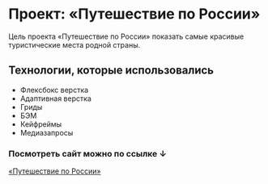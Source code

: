 # Проект: «Путешествие по России»

Цель проекта «Путешествие по России» показать самые красивые туристические места родной страны. 

## Технологии, которые использовались

* Флексбокс верстка
* Адаптивная верстка
* Гриды
* БЭМ
* Кейфреймы
* Медиазапросы

### Посмотреть сайт можно по ссылке ↓

[«Путешествие по России»](https://webjsd3v.github.io/russian-travel/)